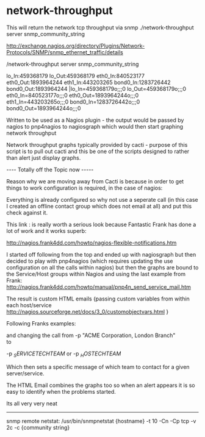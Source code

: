 network-throughput
==================

This will return the network tcp throughput via snmp   ./network-throughput server snmp_community_string

http://exchange.nagios.org/directory/Plugins/Network-Protocols/SNMP/snmp_ethernet_traffic/details

/network-throughput server snmp_community_string

lo_In:459368179 lo_Out:459368179 eth0_In:840523177 eth0_Out:1893964244 eth1_In:443203265 bond0_In:1283726442 bond0_Out:1893964244 |lo_In=459368179o;;;0 lo_Out=459368179o;;;0 eth0_In=840523177o;;;0 eth0_Out=1893964244o;;;0 eth1_In=443203265o;;;0 bond0_In=1283726442o;;;0 bond0_Out=1893964244o;;;0


Written to be used as a Nagios plugin - the output would be passed by nagios to pnp4nagios to nagiosgraph which would then start graphing network throughput 

Network throughput graphs typically provided by cacti - purpose of this script is to pull out cacti and this be one of the scripts designed to rather than alert just display graphs.




---- Totally off the Topic now -----

Reason why we are moving away from Cacti is because in order to get things to work configuration is required, in the case of nagios:

Everything is already configured so why not use a seperate call (in this case I created an offline contact group which does not email at all) and put this check against it.



This link : is really worth a serious look because Fantastic Frank has done a lot of work and it works superb:

http://nagios.frank4dd.com/howto/nagios-flexible-notifications.htm

I started off following from the top and ended up with nagiosgraph but then decided to play with pnp4nagios (which requires updating the use configuration on all the calls within nagios) but then the graphs are bound to the Service/Host groups within Nagios and using the last example from Frank:
http://nagios.frank4dd.com/howto/manual/pnp4n_send_service_mail.htm

The result is custom HTML emails {passing custom variables from within each host/service http://nagios.sourceforge.net/docs/3_0/customobjectvars.html }

Following Franks examples:

and changing the call from 
-p "ACME Corporation, London Branch" \
to 

-p $_SERVICETECHTEAM$
or 
-p $_HOSTECHTEAM$

Which then sets a specific message of which team to contact for a given server/service.

The HTML Email combines the graphs too so when an alert appears it is so easy to identify when the problems started.

Its all very very neat

---------------

snmp remote netstat:
/usr/bin/snmpnetstat {hostname} -t 10 -Cn -Cp tcp -v 2c  -c {community string}



